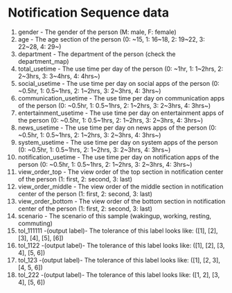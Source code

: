 # Notification Sequence data

1. gender - The gender of the person (M: male, F: female)
2. age - The age section of the person (0: ~15, 1: 16~18, 2: 19~22, 3: 22~28, 4: 29~)
3. department - The department of the person (check the department_map)
4. total_usetime - The use time per day of the person (0: ~1hr, 1: 1~2hrs, 2: 2~3hrs, 3: 3~4hrs, 4: 4hrs~)
5. social_usetime - The use time per day on social apps of the person (0: ~0.5hr, 1: 0.5~1hrs, 2: 1~2hrs, 3: 2~3hrs, 4: 3hrs~)
6. communication_usetime - The use time per day on communication apps of the person (0: ~0.5hr, 1: 0.5~1hrs, 2: 1~2hrs, 3: 2~3hrs, 4: 3hrs~)
7. entertainment_usetime - The use time per day on entertainment apps of the person (0: ~0.5hr, 1: 0.5~1hrs, 2: 1~2hrs, 3: 2~3hrs, 4: 3hrs~)
8. news_usetime - The use time per day on news apps of the person (0: ~0.5hr, 1: 0.5~1hrs, 2: 1~2hrs, 3: 2~3hrs, 4: 3hrs~)
9. system_usetime - The use time per day on system apps of the person (0: ~0.5hr, 1: 0.5~1hrs, 2: 1~2hrs, 3: 2~3hrs, 4: 3hrs~)
10. notification_usetime - The use time per day on notification apps of the person (0: ~0.5hr, 1: 0.5~1hrs, 2: 1~2hrs, 3: 2~3hrs, 4: 3hrs~)
11. view_order_top - The view order of the top section in notification center of the person (1: first, 2: second, 3: last)
12. view_order_middle - The view order of the middle section in notification center of the person (1: first, 2: second, 3: last)
13. view_order_bottom - The view order of the bottom section in notification center of the person (1: first, 2: second, 3: last)
14. scenario - The scenario of this sample (wakingup, working, resting, commuting)
15. tol_111111 -(output label)- The tolerance of this label looks like: ([1], [2], [3], [4], [5], [6])
16. tol_1122 -(output label)- The tolerance of this label looks like: ([1], [2], [3, 4], [5, 6])
17. tol_123 -(output label)- The tolerance of this label looks like: ([1], [2, 3], [4, 5, 6])
18. tol_222 -(output label)- The tolerance of this label looks like: ([1, 2], [3, 4], [5, 6])
